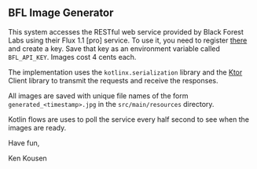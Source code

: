 ## BFL Image Generator

This system accesses the RESTful web service provided by Black Forest Labs using their Flux 1.1 [pro] service. 
To use it, you need to register [there](https://docs.bfl.ml/quick_start/create_account/) and create a key. Save
that key as an environment variable called `BFL_API_KEY`. Images cost 4 cents each.

The implementation uses the `kotlinx.serialization` library and the [Ktor](https://ktor.io) Client library to
transmit the requests and receive the responses.

All images are saved with unique file names of the form `generated_<timestamp>.jpg` in the `src/main/resources`
directory.

Kotlin flows are uses to poll the service every half second to see when the images are ready.

Have fun,

Ken Kousen
